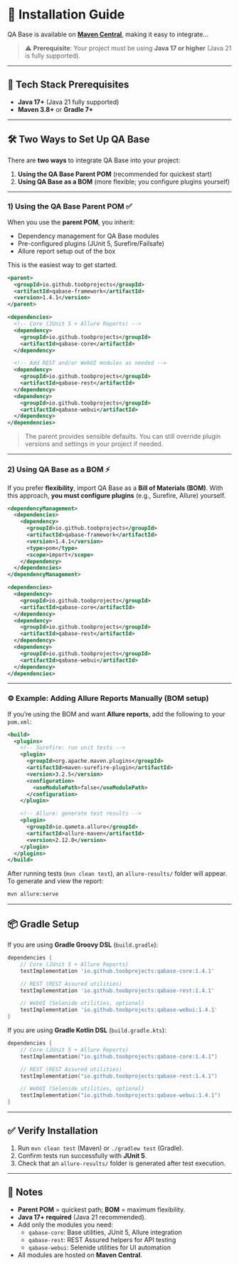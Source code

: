# 🚀 Installation Guide

QA Base is available on [**Maven Central**](https://central.sonatype.com/search?q=toobprojects), making it easy to integrate...

> ⚠️ **Prerequisite**: Your project must be using **Java 17 or higher** (Java 21 is fully supported).

---

## 🔧 Tech Stack Prerequisites

- **Java 17+** (Java 21 fully supported)
- **Maven 3.8+** or **Gradle 7+**

---

## 🛠 Two Ways to Set Up QA Base

There are **two ways** to integrate QA Base into your project:

1. **Using the QA Base Parent POM** (recommended for quickest start)
2. **Using QA Base as a BOM** (more flexible; you configure plugins yourself)

---

### 1) Using the QA Base **Parent POM** ✅

When you use the **parent POM**, you inherit:

- Dependency management for QA Base modules
- Pre-configured plugins (JUnit 5, Surefire/Failsafe)
- Allure report setup out of the box

This is the easiest way to get started.

```xml
<parent>
  <groupId>io.github.toobprojects</groupId>
  <artifactId>qabase-framework</artifactId>
  <version>1.4.1</version>
</parent>

<dependencies>
  <!-- Core (JUnit 5 + Allure Reports) -->
  <dependency>
    <groupId>io.github.toobprojects</groupId>
    <artifactId>qabase-core</artifactId>
  </dependency>

  <!-- Add REST and/or WebUI modules as needed -->
  <dependency>
    <groupId>io.github.toobprojects</groupId>
    <artifactId>qabase-rest</artifactId>
  </dependency>
  <dependency>
    <groupId>io.github.toobprojects</groupId>
    <artifactId>qabase-webui</artifactId>
  </dependency>
</dependencies>
```

> The parent provides sensible defaults. You can still override plugin versions and settings in your project if needed.

---

### 2) Using QA Base as a **BOM** ⚡

If you prefer **flexibility**, import QA Base as a **Bill of Materials (BOM)**. With this approach, **you must configure plugins** (e.g., Surefire, Allure) yourself.

```xml
<dependencyManagement>
  <dependencies>
    <dependency>
      <groupId>io.github.toobprojects</groupId>
      <artifactId>qabase-framework</artifactId>
      <version>1.4.1</version>
      <type>pom</type>
      <scope>import</scope>
    </dependency>
  </dependencies>
</dependencyManagement>

<dependencies>
  <dependency>
    <groupId>io.github.toobprojects</groupId>
    <artifactId>qabase-core</artifactId>
  </dependency>
  <dependency>
    <groupId>io.github.toobprojects</groupId>
    <artifactId>qabase-rest</artifactId>
  </dependency>
  <dependency>
    <groupId>io.github.toobprojects</groupId>
    <artifactId>qabase-webui</artifactId>
  </dependency>
</dependencies>
```

---

### ⚙️ Example: Adding **Allure Reports** Manually (BOM setup)

If you’re using the BOM and want **Allure reports**, add the following to your `pom.xml`:

```xml
<build>
  <plugins>
    <!-- Surefire: run unit tests -->
    <plugin>
      <groupId>org.apache.maven.plugins</groupId>
      <artifactId>maven-surefire-plugin</artifactId>
      <version>3.2.5</version>
      <configuration>
        <useModulePath>false</useModulePath>
      </configuration>
    </plugin>

    <!-- Allure: generate test results -->
    <plugin>
      <groupId>io.qameta.allure</groupId>
      <artifactId>allure-maven</artifactId>
      <version>2.12.0</version>
    </plugin>
  </plugins>
</build>
```

After running tests (`mvn clean test`), an `allure-results/` folder will appear. To generate and view the report:

```bash
mvn allure:serve
```

---

## 📦 Gradle Setup

If you are using **Gradle Groovy DSL** (`build.gradle`):

```groovy
dependencies {
    // Core (JUnit 5 + Allure Reports)
    testImplementation 'io.github.toobprojects:qabase-core:1.4.1'

    // REST (REST Assured utilities)
    testImplementation 'io.github.toobprojects:qabase-rest:1.4.1'

    // WebUI (Selenide utilities, optional)
    testImplementation 'io.github.toobprojects:qabase-webui:1.4.1'
}
```

If you are using **Gradle Kotlin DSL** (`build.gradle.kts`):

```kotlin
dependencies {
    // Core (JUnit 5 + Allure Reports)
    testImplementation("io.github.toobprojects:qabase-core:1.4.1")

    // REST (REST Assured utilities)
    testImplementation("io.github.toobprojects:qabase-rest:1.4.1")

    // WebUI (Selenide utilities, optional)
    testImplementation("io.github.toobprojects:qabase-webui:1.4.1")
}
```

---

## ✅ Verify Installation

1. Run `mvn clean test` (Maven) or `./gradlew test` (Gradle).
2. Confirm tests run successfully with **JUnit 5**.
3. Check that an `allure-results/` folder is generated after test execution.

---

## 📝 Notes

- **Parent POM** = quickest path; **BOM** = maximum flexibility.
- **Java 17+ required** (Java 21 recommended).
- Add only the modules you need:
  - `qabase-core`: Base utilities, JUnit 5, Allure integration
  - `qabase-rest`: REST Assured helpers for API testing
  - `qabase-webui`: Selenide utilities for UI automation
- All modules are hosted on **Maven Central**.